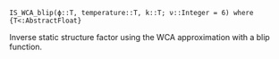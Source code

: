 ```
IS_WCA_blip(ϕ::T, temperature::T, k::T; ν::Integer = 6) where {T<:AbstractFloat}
```

Inverse static structure factor using the WCA approximation with a blip function.
